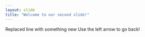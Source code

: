 ```yaml
---
layout: slide
title: "Welcome to our second slide!"
---
```

Replaced line with something new
Use the left arrow to go back!

